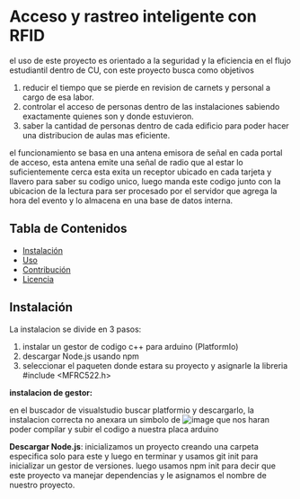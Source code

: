 # Acceso y rastreo inteligente con RFID 

el uso de este proyecto es orientado a la seguridad y la eficiencia en el flujo estudiantil dentro de CU,
con este proyecto busca como objetivos 
  1. reducir el tiempo que se pierde en revision de carnets y personal a cargo de esa labor.
  2. controlar el acceso de personas dentro de las instalaciones sabiendo exactamente quienes son y donde estuvieron.
  3. saber la cantidad de personas dentro de cada edificio para poder hacer una distribucion de aulas mas eficiente.
     
el funcionamiento se basa en una antena emisora de señal en cada portal de acceso, esta antena emite una señal de radio que al estar lo suficientemente cerca esta exita un receptor ubicado en cada tarjeta y llavero para saber su codigo unico, luego manda este codigo junto con la ubicacion de la lectura para ser procesado por el servidor que agrega la hora del evento y lo almacena en una base de datos interna.

## Tabla de Contenidos

- [Instalación](#instalación)
- [Uso](#uso)
- [Contribución](#contribución)
- [Licencia](#licencia)

## Instalación 
La instalacion se divide en 3 pasos:
  1. instalar un gestor de codigo c++ para arduino (PlatformIo)
  2. descargar Node.js usando npm
  3. seleccionar el paqueten donde estara su proyecto y asignarle la libreria #include <MFRC522.h>

**instalacion de gestor:**

en el buscador de visualstudio buscar platformio y descargarlo, la instalacion correcta no anexara un simbolo de ![image](https://github.com/CarlosDubonR/proyecto_final/assets/134743314/d09b5521-8553-433a-958d-35601ac8a5ac) que nos haran poder compilar y subir el codigo a nuestra placa arduino

**Descargar Node.js**:
inicializamos un proyecto creando una carpeta especifica solo para este y luego en terminar y usamos
git init para inicializar un gestor de versiones.
luego usamos npm init para decir que este proyecto va manejar dependencias y le asignamos el nombre de nuestro proyecto.


